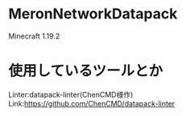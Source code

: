 # MeronNetworkDatapack
Minecraft 1.19.2
# 使用しているツールとか
Linter:datapack-linter(ChenCMD様作)
<br>
 Link:https://github.com/ChenCMD/datapack-linter
